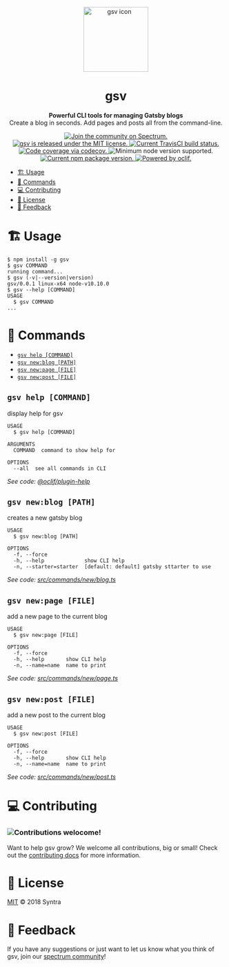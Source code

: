 <p align="center">
  <img alt="gsv icon" src="https://i.imgur.com/w0A4Qjj.png" width="150" />
</p>
<h1 align="center">
  gsv
</h1>

<p align="center">
  <strong>Powerful CLI tools for managing Gatsby blogs</strong><br>
  Create a blog in seconds. Add pages and posts all from the command-line.
</p>
<p align="center">
  <a href="https://spectrum.chat/syntra/gsv">
    <img src="https://img.shields.io/badge/chat-on%20spectrum-7B16FF.svg?style=flat-square" alt="Join the community on Spectrum." />
  </a>
  <a href="https://github.com/syntra/gsv/blob/master/LICENSE">
    <img src="https://img.shields.io/badge/license-MIT-974FC9.svg?style=flat-square" alt="gsv is released under the MIT license." />
  </a>
  <a href="https://travis-ci.org/syntra/gsv">
    <img src="https://img.shields.io/travis/syntra/gsv.svg?style=flat-square" alt="Current TravisCI build status." />
  </a>
  <a href="https://codecov.io/gh/syntra/gsv">
    <img src="https://img.shields.io/codecov/c/github/syntra/gsv.svg?style=flat-square" alt="Code coverage via codecov." />
  </a>
  <img src="https://img.shields.io/node/v/gsv.svg?style=flat-square" alt="Minimum node version supported." />
  <a href="https://www.npmjs.org/package/gsv">
    <img src="https://img.shields.io/npm/v/gsv.svg?style=flat-square" alt="Current npm package version." />
  </a>
  <a href="https://oclif.io/">
    <img src="https://img.shields.io/badge/CLI-oclif-394351.svg?style=flat-square" alt="Powered by oclif." />
  </a>
</p>

<!-- toc -->
* [🏗 Usage](#-usage)
* [🔨 Commands](#-commands)
* [💻 Contributing](#-contributing)
* [📜 License](#-license)
* [📣 Feedback](#-feedback)
<!-- tocstop -->
# 🏗 Usage
<!-- usage -->
```sh-session
$ npm install -g gsv
$ gsv COMMAND
running command...
$ gsv (-v|--version|version)
gsv/0.0.1 linux-x64 node-v10.10.0
$ gsv --help [COMMAND]
USAGE
  $ gsv COMMAND
...
```
<!-- usagestop -->
# 🔨 Commands
<!-- commands -->
* [`gsv help [COMMAND]`](#gsv-help-command)
* [`gsv new:blog [PATH]`](#gsv-newblog-path)
* [`gsv new:page [FILE]`](#gsv-newpage-file)
* [`gsv new:post [FILE]`](#gsv-newpost-file)

## `gsv help [COMMAND]`

display help for gsv

```
USAGE
  $ gsv help [COMMAND]

ARGUMENTS
  COMMAND  command to show help for

OPTIONS
  --all  see all commands in CLI
```

_See code: [@oclif/plugin-help](https://github.com/oclif/plugin-help/blob/v2.1.2/src/commands/help.ts)_

## `gsv new:blog [PATH]`

creates a new gatsby blog

```
USAGE
  $ gsv new:blog [PATH]

OPTIONS
  -f, --force
  -h, --help             show CLI help
  -n, --starter=starter  [default: default] gatsby sttarter to use
```

_See code: [src/commands/new/blog.ts](https://github.com/syntra/gsv/blob/v0.0.1/src/commands/new/blog.ts)_

## `gsv new:page [FILE]`

add a new page to the current blog

```
USAGE
  $ gsv new:page [FILE]

OPTIONS
  -f, --force
  -h, --help       show CLI help
  -n, --name=name  name to print
```

_See code: [src/commands/new/page.ts](https://github.com/syntra/gsv/blob/v0.0.1/src/commands/new/page.ts)_

## `gsv new:post [FILE]`

add a new post to the current blog

```
USAGE
  $ gsv new:post [FILE]

OPTIONS
  -f, --force
  -h, --help       show CLI help
  -n, --name=name  name to print
```

_See code: [src/commands/new/post.ts](https://github.com/syntra/gsv/blob/v0.0.1/src/commands/new/post.ts)_
<!-- commandsstop -->

# 💻 Contributing
### ![Contributions welocome!](https://img.shields.io/badge/contributions-welcome-brightgreen.svg?style=flat-square)

Want to help gsv grow? We welcome all contributions, big or small! Check out the [contributing docs](https://github.com/syntra/gsv/blob/master/CONTRIBUTING.md) for more information.

# 📜 License

[MIT](https://github.com/syntra/gsv/blob/master/LICENSE) © 2018 Syntra

# 📣 Feedback

If you have any suggestions or just want to let us know what you think of gsv, join our [spectrum community](https://spectrum.chat/syntra/gsv)!
